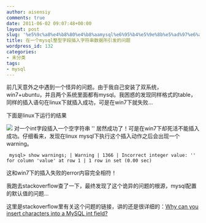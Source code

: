 ```yaml
---
author: aisensiy
comments: true
date: 2011-06-02 09:07:48+00:00
layout: post
slug: '%e5%9c%a8%e4%b8%80%e4%b8%aamysql%e6%95%b4%e5%9e%8b%e5%ad%97%e6%ae%b5%e6%8f%92%e5%85%a5%e5%ad%97%e7%ac%a6%e4%b8%b2%e6%95%b0%e6%8d%ae%e6%89%80%e5%bc%95%e5%8f%91%e7%9a%84%e9%97%ae%e9%a2%98'
title: 在一个mysql整型字段插入字符串数据所引发的问题
wordpress_id: 132
categories:
- 未分类
tags:
- mysql
---
```


前几天意外之中遇到一个怪异的问题。由于我自己安装了双系统，win7+ubuntu，并且两个系统里面都有mysql。我困惑的发现同样格式的table，同样的插入语句在linux下就插入成功，可是在win7下就失败...

下面是linux下运行的结果

[](http://www.aisensiy.com/wp-content/uploads/2011/06/Screenshot.png)[](http://www.aisensiy.com/wp-content/uploads/2011/06/Screenshot1.png)[![](http://www.aisensiy.com/wp-content/uploads/2011/06/Screenshot2.png)](http://www.aisensiy.com/wp-content/uploads/2011/06/Screenshot2.png)
对一个int字段插入一个空字符串 '' 居然成功了！可是在win7下却死活不能插入成功。仔细看来，发现在linux mysql下执行这个插入动作之后会出现一个warning。

` mysql> show warnings;
| Warning | 1366 | Incorrect integer value: '' for column 'value' at row 1 |
1 row in set (0.00 sec)`

这和win7下的插入失败的error内容完全相符！

我跑去stackoverflow查了一下，最终发现了这个诡异的问题的根源，mysql配置的默认值的问题...

这里是stackoverflow里有关这个问题的链接，讲的还是很详细的：[Why can you insert characters into a MySQL int field?](http://stackoverflow.com/questions/2262196/why-can-you-insert-characters-into-a-mysql-int-field)
